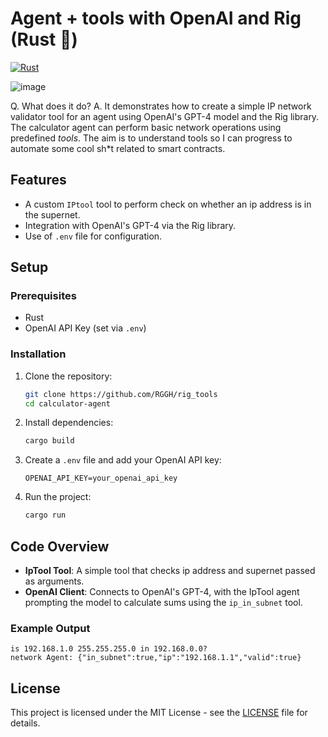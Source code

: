 # Agent + tools with OpenAI and Rig (Rust 🦀)
[![Rust](https://github.com/RGGH/rig_tools/actions/workflows/rust.yml/badge.svg)](https://github.com/RGGH/rig_tools/actions/workflows/rust.yml)

![image](https://github.com/user-attachments/assets/b9166a6b-117e-4c71-95aa-083ce81df5ff)

Q. What does it do?
A. It demonstrates how to create a simple IP network validator tool for an agent using OpenAI's GPT-4 model and the Rig library. 
The calculator agent can perform basic network operations using predefined *tools*. 
The aim is to understand tools so I can progress to automate some cool sh*t related to smart contracts.

## Features
- A custom `IPtool` tool to perform check on whether an ip address is in the supernet.
- Integration with OpenAI's GPT-4 via the Rig library.
- Use of `.env` file for configuration.

## Setup

### Prerequisites
- Rust
- OpenAI API Key (set via `.env`)

### Installation
1. Clone the repository:
   ```bash
   git clone https://github.com/RGGH/rig_tools
   cd calculator-agent
   ```

2. Install dependencies:
   ```bash
   cargo build
   ```

3. Create a `.env` file and add your OpenAI API key:
   ```env
   OPENAI_API_KEY=your_openai_api_key
   ```

4. Run the project:
   ```bash
   cargo run
   ```

## Code Overview

- **IpTool Tool**: A simple tool that checks ip address and supernet passed as arguments.
- **OpenAI Client**: Connects to OpenAI's GPT-4, with the IpTool agent prompting the model to calculate sums using the `ip_in_subnet` tool.

### Example Output
```text
is 192.168.1.0 255.255.255.0 in 192.168.0.0?
network Agent: {"in_subnet":true,"ip":"192.168.1.1","valid":true}
```

## License
This project is licensed under the MIT License - see the [LICENSE](LICENSE) file for details.
